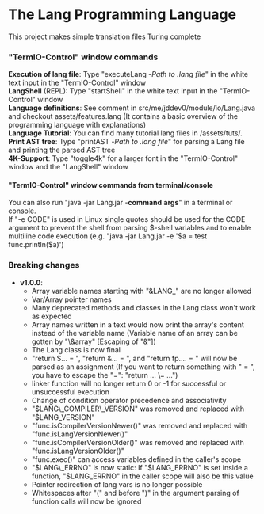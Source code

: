 # The Lang Programming Language

This project makes simple translation files Turing complete

### "TermIO-Control" window commands

**Execution of lang file**: Type "executeLang -*Path to .lang file*" in the white text input in the "TermIO-Control" window<br>
**LangShell** (REPL): Type "startShell" in the white text input in the "TermIO-Control" window<br>
**Language definitions**: See comment in src/me/jddev0/module/io/Lang.java and checkout assets/features.lang (It contains a basic overview of the programming language with explanations)<br>
**Language Tutorial**: You can find many tutorial lang files in /assets/tuts/.<br>
**Print AST tree**: Type "printAST -*Path to .lang file*" for parsing a Lang file and printing the parsed AST tree<br>
**4K-Support**: Type "toggle4k" for a larger font in the "TermIO-Control" window and the "LangShell" window<br>

#### "TermIO-Control" window commands from terminal/console

You can also run "java -jar Lang.jar -**command** **args**" in a terminal or console.<br>
If "-e CODE" is used in Linux single quotes should be used for the CODE argument to prevent the shell from parsing $-shell variables and to enable multiline code execution (e.g. "java -jar Lang.jar -e '$a = test<br>
func.println($a)')<br>

### Breaking changes

- **v1.0.0**:
  - Array variable names starting with "&LANG_" are no longer allowed
  - Var/Array pointer names
  - Many deprecated methods and classes in the Lang class won't work as expected
  - Array names written in a text would now print the array's content instead of the variable name (Variable name of an array can be gotten by "\\&array" \[Escaping of "&"\])
  - The Lang class is now final
  - "return $... = ", "return &... = ", and "return fp.... = " will now be parsed as an assignment (If you want to return something with " = ", you have to escape the "=": "return ... \\= ...")
  - linker function will no longer return 0 or -1 for successful or unsuccessful execution
  - Change of condition operator precedence and associativity
  - "$LANG\_COMPILER\_VERSION" was removed and replaced with "$LANG\_VERSION"
  - "func.isCompilerVersionNewer()" was removed and replaced with "func.isLangVersionNewer()"
  - "func.isCompilerVersionOlder()" was removed and replaced with "func.isLangVersionOlder()"
  - "func.exec()" can access variables defined in the caller's scope
  - "$LANG\_ERRNO" is now static: If "$LANG\_ERRNO" is set inside a function, "$LANG\_ERRNO" in the caller scope will also be this value
  - Pointer redirection of lang vars is no longer possible
  - Whitespaces after "(" and before ")" in the argument parsing of function calls will now be ignored

